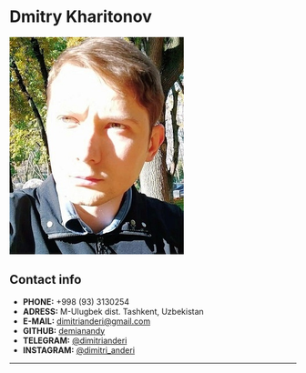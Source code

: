 # Dmitry Kharitonov

![My photo](./photo.jpg)

## Contact info


+ __PHONE:__ +998 (93) 3130254
+ __ADRESS:__ M-Ulugbek dist. Tashkent, Uzbekistan
+ __E-MAIL:__ [dimitrianderi@gmail.com][1]
+ __GITHUB:__ [demianandy][2] 
+ __TELEGRAM:__ [@dimitrianderi][3]
+ __INSTAGRAM:__ [@dimitri_anderi][4]

----

[1]: (dimitrianderi@gmail.com)
[2]: (https://github.com/demianandy)
[3]: (https://t.me/dimitrianderi)
[4]: (https://www.instagram.com/dimitri_anderi/)